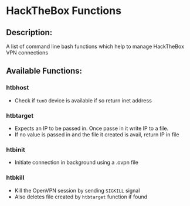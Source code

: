 # HackTheBox Functions
## Description:
A list of command line bash functions which help to manage HackTheBox VPN connections

## Available Functions:
### htbhost
- Check if `tun0` device is available if so return inet address

### htbtarget
- Expects an IP to be passed in. Once passe in it write IP to a file.
- If no value is passed in and the file it created is avail, return IP in file

### htbinit
- Initiate connection in background using a .ovpn file


### htbkill
- Kill the OpenVPN session by sending `SIGKILL` signal
- Also deletes file created by `htbtarget` function if found
